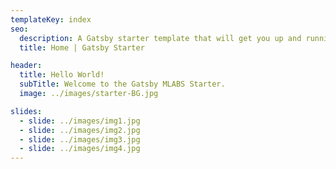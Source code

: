 ```yaml
---
templateKey: index
seo:
  description: A Gatsby starter template that will get you up and running fast!
  title: Home | Gatsby Starter

header:
  title: Hello World!
  subTitle: Welcome to the Gatsby MLABS Starter.
  image: ../images/starter-BG.jpg

slides:
  - slide: ../images/img1.jpg
  - slide: ../images/img2.jpg
  - slide: ../images/img3.jpg
  - slide: ../images/img4.jpg
---
```

